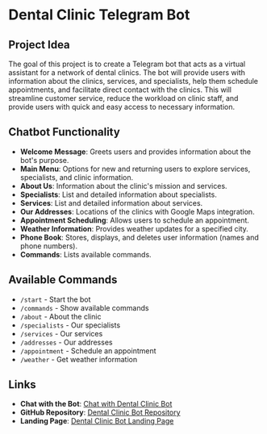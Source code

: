 # Dental Clinic Telegram Bot

## Project Idea
The goal of this project is to create a Telegram bot that acts as a virtual assistant for a network of dental clinics. The bot will provide users with information about the clinics, services, and specialists, help them schedule appointments, and facilitate direct contact with the clinics. This will streamline customer service, reduce the workload on clinic staff, and provide users with quick and easy access to necessary information.

## Chatbot Functionality
- **Welcome Message**: Greets users and provides information about the bot's purpose.
- **Main Menu**: Options for new and returning users to explore services, specialists, and clinic information.
- **About Us**: Information about the clinic's mission and services.
- **Specialists**: List and detailed information about specialists.
- **Services**: List and detailed information about services.
- **Our Addresses**: Locations of the clinics with Google Maps integration.
- **Appointment Scheduling**: Allows users to schedule an appointment.
- **Weather Information**: Provides weather updates for a specified city.
- **Phone Book**: Stores, displays, and deletes user information (names and phone numbers).
- **Commands**: Lists available commands.

## Available Commands
- `/start` - Start the bot
- `/commands` - Show available commands
- `/about` - About the clinic
- `/specialists` - Our specialists
- `/services` - Our services
- `/addresses` - Our addresses
- `/appointment` - Schedule an appointment
- `/weather` - Get weather information

## Links
- **Chat with the Bot**: [Chat with Dental Clinic Bot](https://t.me/dental_clinic_oni_bot)
- **GitHub Repository**: [Dental Clinic Bot Repository](https://github.com/RD-DE-VSV/dental_clinic_bot)
- **Landing Page**: [Dental Clinic Bot Landing Page](https://rd-de-vsv.github.io/dental-clinic-bot-landing/)

